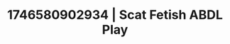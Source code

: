 ---
categories:
- Artistic control
- AI-generated
- Feather touch
- Dirty whispers
- Dark fantasy erotica
- Body worship
- ASMR
- Cosplay
image: /assets/images/1746580902934.jpg
layout: post
seo:
  description: Featured content with high-quality Scat Fetish, ABDL Play. HD images
    available.
  keywords: Scat Fetish, ABDL Play
  og_image: /assets/images/1746580902934.jpg
  schema_type: VisualArtwork
tags:
- '#1746580902934'
- Scat Fetish
- ABDL Play
title: 1746580902934 | Scat Fetish ABDL Play
---